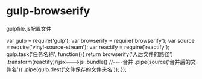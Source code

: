 # gulp-browserify
gulpfile.js配置文件


var gulp = require('gulp');
var browserify = require('browserify');
var source = require('vinyl-source-stream');
var reactify = require('reactify');
gulp.task('任务名称', function(){
   return browserify('入后文件的路径')
   .transform(reactify)//jsx--->js
   .bundle() //----合并
   .pipe(source('合并后的文件名'))
   .pipe(gulp.dest('文件保存的文件夹名'));
});
